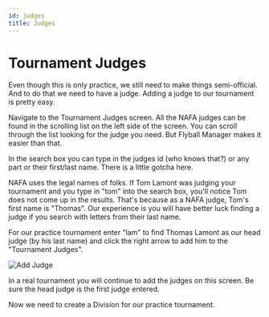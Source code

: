 ```yaml
---
id: judges
title: Judges
---
```


# Tournament Judges

Even though this is only practice, we still need to make things semi-official. And to do that we need to have a judge. Adding a judge to our tournament is pretty easy.

Navigate to the Tournament Judges screen. All the NAFA judges can be found in the scrolling list on the left side of the screen. You can scroll through the list looking for the judge you need. But Flyball Manager makes it easier than that.

In the search box you can type in the judges id (who knows that?) or any part or their first/last name. There is a little gotcha here. 

NAFA uses the legal names of folks. If Tom Lamont was judging your tournament and you type in "tom" into the search box, you'll notice Tom does not come up in the results. That's because as a NAFA judge, Tom's first name is "Thomas". Our experience is you will have better luck finding a judge if you search with letters from their last name.

For our practice tournament enter "lam" to find Thomas Lamont as our head judge (by his last name) and click the right arrow to add him to the "Tournament Judges".

![Add Judge](/img/judges-add-judge.png)

In a real tournament you will continue to add the judges on this screen. Be sure the head judge is the first judge entered.

Now we need to create a Division for our practice tournament.
